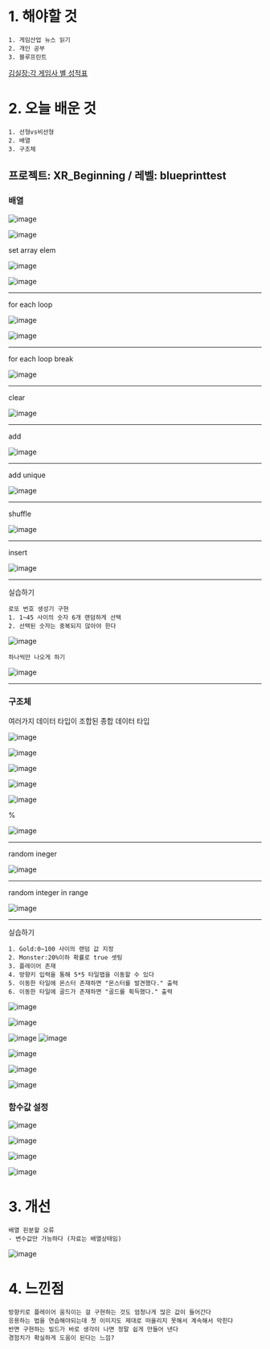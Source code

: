 # 1. 해야할 것
```
1. 게임산업 뉴스 읽기
2. 개인 공부
3. 블루프린트
```
[김실장:각 게임사 별 성적표](https://youtu.be/xA73souBuXg?si=glzOUSGE5Ehn3G6r)



# 2. 오늘 배운 것
```
1. 선형vs비선형
2. 배열
3. 구조체
```
## 프로젝트: XR_Beginning / 레벨: blueprinttest

### 배열

![image](https://github.com/JM94Ent/TIL-WIL/assets/143363550/4539cf47-f434-4c62-99a2-af6764a4175a)

![image](https://github.com/JM94Ent/TIL-WIL/assets/143363550/d479d80e-298e-4df6-aa0f-de00fae74987)

set array elem

![image](https://github.com/JM94Ent/TIL-WIL/assets/143363550/cbb975af-4bd3-4b7f-98b0-0386f9e6596e)

![image](https://github.com/JM94Ent/TIL-WIL/assets/143363550/4270d163-78c8-48dc-989d-a40d6a13c2c2)
****
for each loop

![image](https://github.com/JM94Ent/TIL-WIL/assets/143363550/427cf624-a1e8-4f85-b9a6-a23b11271d04)

![image](https://github.com/JM94Ent/TIL-WIL/assets/143363550/eed9f6cd-f1c3-4012-a609-b1ac81713a2c)
****
for each loop break

![image](https://github.com/JM94Ent/TIL-WIL/assets/143363550/b6e82ed8-154b-4306-888b-fc62ae4fde0e)
****
clear

![image](https://github.com/JM94Ent/TIL-WIL/assets/143363550/89254b75-27ea-417d-b11b-7cdb1d772be1)
****
add

![image](https://github.com/JM94Ent/TIL-WIL/assets/143363550/2241ed14-59aa-4f1c-9cc8-17c0d2b0d441)
****
add unique

![image](https://github.com/JM94Ent/TIL-WIL/assets/143363550/e87148be-86ad-4ab1-b2a4-00a240ed5b7f)
****
shuffle

![image](https://github.com/JM94Ent/TIL-WIL/assets/143363550/906119a1-0727-4097-b1ba-0396201577a1)

****

insert

![image](https://github.com/JM94Ent/TIL-WIL/assets/143363550/331f93a9-a7ed-4727-90af-2f9dbb680180)
****
실습하기
```
로또 번호 생성기 구현
1. 1~45 사이의 숫자 6개 랜덤하게 선택
2. 선택된 숫자는 중복되지 않아야 한다
```
![image](https://github.com/JM94Ent/TIL-WIL/assets/143363550/d4388e57-b4ee-4321-98fc-edb54bfbdbf1)

```
하나씩만 나오게 하기
```
![image](https://github.com/JM94Ent/TIL-WIL/assets/143363550/e01dc6a4-9056-4202-911c-9acd4d564f23)
****

### 구조체
여러가지 데이터 타입이 조합된 종합 데이터 타입

![image](https://github.com/JM94Ent/TIL-WIL/assets/143363550/1fd75ad8-4ede-431e-a20d-a6231870942f)

![image](https://github.com/JM94Ent/TIL-WIL/assets/143363550/0cff8748-3779-46bf-b58c-a626b86faed4)

![image](https://github.com/JM94Ent/TIL-WIL/assets/143363550/b69862b0-5cc3-4e20-b485-d9d671590f91)

![image](https://github.com/JM94Ent/TIL-WIL/assets/143363550/dcd0c2a3-b86f-42a7-901d-db4e7a71320f)

![image](https://github.com/JM94Ent/TIL-WIL/assets/143363550/51d75fad-8f0c-4264-9507-882757642df6)

%

![image](https://github.com/JM94Ent/TIL-WIL/assets/143363550/0a21470d-528f-41b1-b57e-0f6185d2a598)
****
random ineger

![image](https://github.com/JM94Ent/TIL-WIL/assets/143363550/8027e758-42a3-49e3-b132-eb6ecf0a5361)
****
random integer in range

![image](https://github.com/JM94Ent/TIL-WIL/assets/143363550/948d9bb3-4976-48a2-92ad-584d5b9330b9)
****
실습하기
```
1. Gold:0~100 사이의 랜덤 값 지정
2. Monster:20%이하 확률로 true 셋팅
3. 플레이어 존재
4. 방향키 입력을 통해 5*5 타일맵을 이동할 수 있다
5. 이동한 타일에 몬스터 존재하면 "몬스터를 발견했다." 출력
6. 이동한 타일에 골드가 존재하면 "골드를 획득했다." 출력
```

![image](https://github.com/JM94Ent/TIL-WIL/assets/143363550/51ef741c-3b4e-49dc-a683-a97b335b13eb)

![image](https://github.com/JM94Ent/TIL-WIL/assets/143363550/223af5aa-8bc8-4d1b-94dd-38415d0606f5)

![image](https://github.com/JM94Ent/TIL-WIL/assets/143363550/89758400-735e-4adb-a317-c5f2225f5860)
![image](https://github.com/JM94Ent/TIL-WIL/assets/143363550/7d6a359c-e3cd-414a-a65a-916f8bf669b7)

![image](https://github.com/JM94Ent/TIL-WIL/assets/143363550/110d73e7-1a40-4afb-aee7-5267b720c411)

![image](https://github.com/JM94Ent/TIL-WIL/assets/143363550/93940aa6-eafb-4941-a9f0-c3d495a9faac)

![image](https://github.com/JM94Ent/TIL-WIL/assets/143363550/ea537810-cd54-4a28-92be-5c8d091bb6da)

### 함수값 설정

![image](https://github.com/JM94Ent/TIL-WIL/assets/143363550/8fbb8d92-4089-4e4d-98e9-4b41fb93f5c5)

![image](https://github.com/JM94Ent/TIL-WIL/assets/143363550/35cc469a-8a58-4ae2-bd14-4ec49c7e44b2)

![image](https://github.com/JM94Ent/TIL-WIL/assets/143363550/2374b3ef-5405-4a1f-92bb-0cf296f4c7e6)

![image](https://github.com/JM94Ent/TIL-WIL/assets/143363550/214b93f3-92c9-4b00-9b47-1cac59d4e757)




# 3. 개선
```
배열 핀분할 오류
- 변수값만 가능하다 (자료는 배열상태임)
```
![image](https://github.com/JM94Ent/TIL-WIL/assets/143363550/a796d92d-7137-418a-8495-0a0830906249)





# 4. 느낀점
```
방향키로 플레이어 움직이는 걸 구현하는 것도 엄청나게 많은 값이 들어간다
응용하는 법을 연습해야되는데 첫 이미지도 제대로 떠올리지 못해서 계속해서 막힌다
반면 구현하는 빌드가 바로 생각이 나면 정말 쉽게 만들어 낸다
경험치가 확실하게 도움이 된다는 느낌?
```

